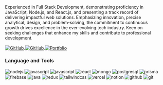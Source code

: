 <div>
<p>
Experienced in Full Stack Development, demonstrating proficiency in JavaScript, Node.js, and React.js, and presenting a track record of delivering impactful web solutions. Emphasizing innovation, precise analytical, design, and problem-solving, the commitment to continuous growth drives excellence in the ever-evolving tech industry. Keen on seeking challenges that enhance my skills and contribute to professional development.
</p>

<a href="https://instagram.com/hadi21k">
    <img src="https://img.shields.io/badge/Instagram-E4405F?style=for-the-badge&logo=instagram&logoColor=white" alt="GitHub" align="center" />
</a>
    
<a href="https://www.linkedin.com/in/hadi-diab-564b05195">
    <img src="https://img.shields.io/badge/LinkedIn-0077B5?style=for-the-badge&logo=linkedin&logoColor=white" alt="GitHub" align="center" />
</a>

<a href="https://hadii.vercel.app">
<img src="https://img.shields.io/badge/website-000000?style=for-the-badge&logo=About.me&logoColor=white" alt="Portfolio" align="center" />
</a>

</div>

### Language and Tools

<div>
<img src="https://img.shields.io/badge/Node.js-43853D?style=for-the-badge&logo=node.js&logoColor=white" alt="nodejs" align="center" />
<img src="https://img.shields.io/badge/JavaScript-323330?style=for-the-badge&logo=javascript&logoColor=F7DF1E" alt="javascript" align="center" />
<img src="https://img.shields.io/badge/TypeScript-007ACC?style=for-the-badge&logo=typescript&logoColor=white" alt="javascript" align="center" />
<img src="https://img.shields.io/badge/React-20232A?style=for-the-badge&logo=react&logoColor=61DAFB" alt="react" align="center" />
<img src="https://img.shields.io/badge/MongoDB-4EA94B?style=for-the-badge&logo=mongodb&logoColor=white" alt="mongo" align="center" />
<img src="https://img.shields.io/badge/PostgreSQL-316192?style=for-the-badge&logo=postgresql&logoColor=white" alt="postgresql" align="center" />
<img src="https://img.shields.io/badge/Prisma-3982CE?style=for-the-badge&logo=Prisma&logoColor=white" alt="prisma" align="center" />
<img src="https://img.shields.io/badge/firebase-ffca28?style=for-the-badge&logo=firebase&logoColor=black" alt="firebase" align="center" />
<img src="https://img.shields.io/badge/Java-ED8B00?style=for-the-badge&logo=openjdk&logoColor=white" alt="java" align="center" />
<img src="https://img.shields.io/badge/Redux-593D88?style=for-the-badge&logo=redux&logoColor=white" alt="redux" align="center" />
<img src="https://img.shields.io/badge/Tailwind_CSS-38B2AC?style=for-the-badge&logo=tailwind-css&logoColor=white" alt="tailwindcss" align="center" />
<img src="https://img.shields.io/badge/Vercel-000000?style=for-the-badge&logo=vercel&logoColor=white" alt="vercel" align="center" />
<img src="https://img.shields.io/badge/Notion-000000?style=for-the-badge&logo=notion&logoColor=white" alt="notion" align="center" />
<img src="https://img.shields.io/badge/GitHub-100000?style=for-the-badge&logo=github&logoColor=white" alt="github" align="center" />
<img src="https://img.shields.io/badge/Git-F05032?style=for-the-badge&logo=git&logoColor=white" alt="git" align="center" />
</div>
